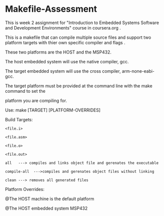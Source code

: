 # Makefile-Assessment

This is week 2 assignment for "Introduction to Embedded Systems Software and Development Environments" course in coursera.org .

This is a makefile that can compile multiple source files and support two platform targets with thier own specific compiler and flags . 

These two platforms are the HOST and the MSP432. 

The host embedded system will use the native compiler, gcc. 

The target embedded system will use the cross compiler, arm-none-eabi-gcc.

The target platform must be provided at the command line with the make command to set the 

platform you are compiling for.

 Use: make [TARGET] [PLATFORM-OVERRIDES]

 Build Targets:

	<file.i>

	<file.asm>

	<file.o>

	<file.out>

	all   ---> compiles and links object file and gerenates the executable

	compile-all  --->compiles and gerenates object files without linking

	clean ---> removes all generated files	

Platform Overrides:

@The HOST machine is the default platform

@The HOST embedded system MSP432

